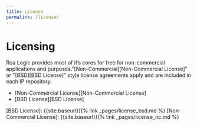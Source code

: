 ```yaml
---
title: License
permalink: /license/
---
```


# Licensing

Roa Logic provides most of it’s cores for free for non-commercial applications and purposes."[Non-Commercial][Non-Commercial License]" or "[BSD][BSD License]" style license agreements apply and are included in each IP repository.

- [Non-Commercial License][Non-Commercial License]
- [BSD License][BSD License]

[BSD License]:            {{site.baseurl}}{% link _pages/license_bsd.md %}
[Non-Commercial License]: {{site.baseurl}}{% link _pages/license_nc.md %}

